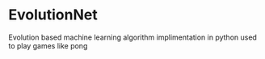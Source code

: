 # EvolutionNet
Evolution based machine learning algorithm implimentation in python used to play games like pong

